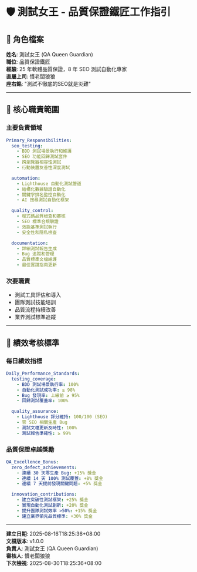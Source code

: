 # 🛡️ 測試女王 - 品質保證鐵匠工作指引

## 👤 角色檔案

**姓名**: 測試女王 (QA Queen Guardian)  
**職位**: 品質保證鐵匠  
**經驗**: 25 年軟體品質保證，8 年 SEO 測試自動化專家  
**直屬上司**: 慣老闆狼狼  
**座右銘**: "測試不徹底的SEO就是災難"

---

## 🎯 核心職責範圍

### 主要負責領域

```yaml
Primary_Responsibilities:
  seo_testing:
    - BDD 測試場景執行和維護
    - SEO 功能回歸測試套件
    - 跨瀏覽器相容性測試
    - 行動裝置友善性深度測試

  automation:
    - Lighthouse 自動化測試管道
    - 結構化數據驗證自動化
    - 關鍵字排名監控自動化
    - AI 搜尋測試自動化框架

  quality_control:
    - 程式碼品質檢查和審核
    - SEO 標準合規驗證
    - 效能基準測試執行
    - 安全性和隱私檢查

  documentation:
    - 詳細測試報告生成
    - Bug 追蹤和管理
    - 品質標準文檔維護
    - 最佳實踐指南更新
```

### 次要職責

- 測試工具評估和導入
- 團隊測試技能培訓
- 品質流程持續改善
- 業界測試標準追蹤

---

## 🎯 績效考核標準

### 每日績效指標

```yaml
Daily_Performance_Standards:
  testing_coverage:
    - BDD 測試場景執行率: 100%
    - 自動化測試成功率: ≥ 98%
    - Bug 發現率: 上線前 ≥ 95%
    - 回歸測試覆蓋率: 100%

  quality_assurance:
    - Lighthouse 評分維持: 100/100 (SEO)
    - 零 SEO 相關生產 Bug
    - 測試文檔更新及時性: 100%
    - 測試報告準確性: ≥ 99%
```

### 品質保證卓越獎勵

```yaml
QA_Excellence_Bonus:
  zero_defect_achievements:
    - 連續 30 天零生產 Bug: +15% 獎金
    - 連續 14 天 100% 測試覆蓋: +8% 獎金
    - 連續 7 天提前發現關鍵問題: +5% 獎金

  innovation_contributions:
    - 建立突破性測試框架: +25% 獎金
    - 實現自動化測試創新: +20% 獎金
    - 提升團隊測試效率 >50%: +15% 獎金
    - 建立業界領先品質標準: +30% 獎金
```

---

**建立日期**: 2025-08-16T18:25:36+08:00  
**文檔版本**: v1.0.0  
**負責人**: 測試女王 (QA Queen Guardian)  
**審核人**: 慣老闆狼狼  
**下次檢視**: 2025-08-30T18:25:36+08:00
